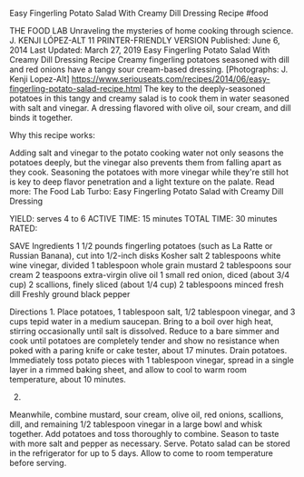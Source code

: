 Easy Fingerling Potato Salad With Creamy Dill Dressing Recipe
#food 

THE FOOD LAB Unraveling the mysteries of home cooking through science.
J. KENJI LÓPEZ-ALT
11     PRINTER-FRIENDLY VERSION
Published: June 6, 2014 Last Updated: March 27, 2019
Easy Fingerling Potato Salad With Creamy Dill Dressing Recipe
Creamy fingerling potatoes seasoned with dill and red onions have a tangy sour cream-based dressing. [Photographs: J. Kenji Lopez-Alt]
https://www.seriouseats.com/recipes/2014/06/easy-fingerling-potato-salad-recipe.html
The key to the deeply-seasoned potatoes in this tangy and creamy salad is to cook them in water seasoned with salt and vinegar. A dressing flavored with olive oil, sour cream, and dill binds it together.

Why this recipe works:

Adding salt and vinegar to the potato cooking water not only seasons the potatoes deeply, but the vinegar also prevents them from falling apart as they cook.
Seasoning the potatoes with more vinegar while they're still hot is key to deep flavor penetration and a light texture on the palate.
Read more: The Food Lab Turbo: Easy Fingerling Potato Salad with Creamy Dill Dressing

YIELD:
serves 4 to 6
ACTIVE TIME:
15 minutes
TOTAL TIME:
30 minutes
RATED:
    
 SAVE
Ingredients
1 1/2 pounds fingerling potatoes (such as La Ratte or Russian Banana), cut into 1/2-inch disks
Kosher salt
2 tablespoons white wine vinegar, divided
1 tablespoon whole grain mustard
2 tablespoons sour cream
2 teaspoons extra-virgin olive oil
1 small red onion, diced (about 3/4 cup)
2 scallions, finely sliced (about 1/4 cup)
2 tablespoons minced fresh dill
Freshly ground black pepper

Directions
1.
Place potatoes, 1 tablespoon salt, 1/2 tablespoon vinegar, and 3 cups tepid water in a medium saucepan. Bring to a boil over high heat, stirring occasionally until salt is dissolved. Reduce to a bare simmer and cook until potatoes are completely tender and show no resistance when poked with a paring knife or cake tester, about 17 minutes. Drain potatoes. Immediately toss potato pieces with 1 tablespoon vinegar, spread in a single layer in a rimmed baking sheet, and allow to cool to warm room temperature, about 10 minutes.

2.
Meanwhile, combine mustard, sour cream, olive oil, red onions, scallions, dill, and remaining 1/2 tablespoon vinegar in a large bowl and whisk together. Add potatoes and toss thoroughly to combine. Season to taste with more salt and pepper as necessary. Serve. Potato salad can be stored in the refrigerator for up to 5 days. Allow to come to room temperature before serving.

